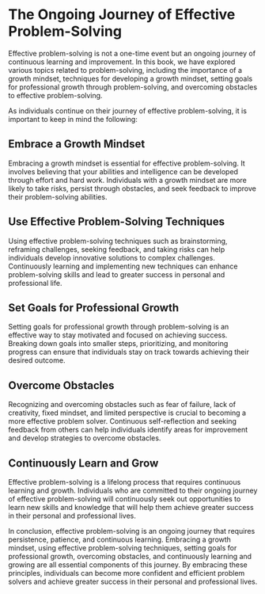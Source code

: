 The Ongoing Journey of Effective Problem-Solving
============================================================

Effective problem-solving is not a one-time event but an ongoing journey of continuous learning and improvement. In this book, we have explored various topics related to problem-solving, including the importance of a growth mindset, techniques for developing a growth mindset, setting goals for professional growth through problem-solving, and overcoming obstacles to effective problem-solving.

As individuals continue on their journey of effective problem-solving, it is important to keep in mind the following:

Embrace a Growth Mindset
------------------------

Embracing a growth mindset is essential for effective problem-solving. It involves believing that your abilities and intelligence can be developed through effort and hard work. Individuals with a growth mindset are more likely to take risks, persist through obstacles, and seek feedback to improve their problem-solving abilities.

Use Effective Problem-Solving Techniques
----------------------------------------

Using effective problem-solving techniques such as brainstorming, reframing challenges, seeking feedback, and taking risks can help individuals develop innovative solutions to complex challenges. Continuously learning and implementing new techniques can enhance problem-solving skills and lead to greater success in personal and professional life.

Set Goals for Professional Growth
---------------------------------

Setting goals for professional growth through problem-solving is an effective way to stay motivated and focused on achieving success. Breaking down goals into smaller steps, prioritizing, and monitoring progress can ensure that individuals stay on track towards achieving their desired outcome.

Overcome Obstacles
------------------

Recognizing and overcoming obstacles such as fear of failure, lack of creativity, fixed mindset, and limited perspective is crucial to becoming a more effective problem solver. Continuous self-reflection and seeking feedback from others can help individuals identify areas for improvement and develop strategies to overcome obstacles.

Continuously Learn and Grow
---------------------------

Effective problem-solving is a lifelong process that requires continuous learning and growth. Individuals who are committed to their ongoing journey of effective problem-solving will continuously seek out opportunities to learn new skills and knowledge that will help them achieve greater success in their personal and professional lives.

In conclusion, effective problem-solving is an ongoing journey that requires persistence, patience, and continuous learning. Embracing a growth mindset, using effective problem-solving techniques, setting goals for professional growth, overcoming obstacles, and continuously learning and growing are all essential components of this journey. By embracing these principles, individuals can become more confident and efficient problem solvers and achieve greater success in their personal and professional lives.
